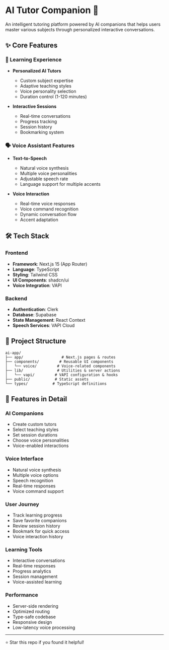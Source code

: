 # AI Tutor Companion 🤖

An intelligent tutoring platform powered by AI companions that helps users master various subjects through personalized interactive conversations.

## ✨ Core Features

### 🎯 Learning Experience

- **Personalized AI Tutors**

  - Custom subject expertise
  - Adaptive teaching styles
  - Voice personality selection
  - Duration control (1-120 minutes)

- **Interactive Sessions**
  - Real-time conversations
  - Progress tracking
  - Session history
  - Bookmarking system

### 🗣️ Voice Assistant Features

- **Text-to-Speech**

  - Natural voice synthesis
  - Multiple voice personalities
  - Adjustable speech rate
  - Language support for multiple accents

- **Voice Interaction**
  - Real-time voice responses
  - Voice command recognition
  - Dynamic conversation flow
  - Accent adaptation

## 🛠️ Tech Stack

### Frontend

- **Framework**: Next.js 15 (App Router)
- **Language**: TypeScript
- **Styling**: Tailwind CSS
- **UI Components**: shadcn/ui
- **Voice Integration**: VAPI

### Backend

- **Authentication**: Clerk
- **Database**: Supabase
- **State Management**: React Context
- **Speech Services**: VAPI Cloud

## 📁 Project Structure

```
ai-app/
├── app/                 # Next.js pages & routes
├── components/         # Reusable UI components
│   └── voice/         # Voice-related components
├── lib/               # Utilities & server actions
│   └── vapi/         # VAPI configuration & hooks
├── public/           # Static assets
└── types/           # TypeScript definitions
```

## 🚀 Features in Detail

### AI Companions

- Create custom tutors
- Select teaching styles
- Set session durations
- Choose voice personalities
- Voice-enabled interactions

### Voice Interface

- Natural voice synthesis
- Multiple voice options
- Speech recognition
- Real-time responses
- Voice command support

### User Journey

- Track learning progress
- Save favorite companions
- Review session history
- Bookmark for quick access
- Voice interaction history

### Learning Tools

- Interactive conversations
- Real-time responses
- Progress analytics
- Session management
- Voice-assisted learning

### Performance

- Server-side rendering
- Optimized routing
- Type-safe codebase
- Responsive design
- Low-latency voice processing

---

⭐ Star this repo if you found it helpful!
